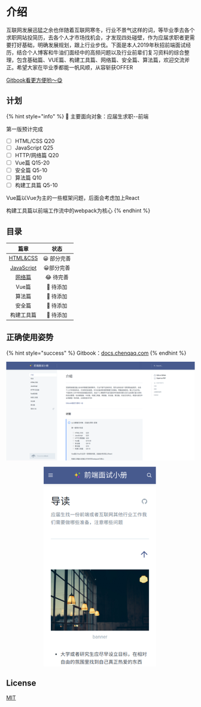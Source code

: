 # 介绍

互联网发展迅猛之余也伴随着互联网寒冬，行业不景气这样的词，等毕业季去各个求职网站投简历，去各个人才市场找机会，才发现四处碰壁，作为应届求职者更需要打好基础，明确发展规划，跟上行业步伐。下面是本人2019年秋招前端面试经历，结合个人博客和牛油们面经中的高频问题以及行业前辈们复习资料的综合整理，包含基础篇、VUE篇、构建工具篇、网络篇、安全篇、算法篇，欢迎交流斧正。希望大家在毕业季都能一帆风顺，从容斩获OFFER

[Gitbook看更方便哟～😋](https://docs.chenqaq.com/)

## 计划

{% hint style="info" %}
🤤 主要面向对象：应届生求职--前端

第一版预计完成

* [ ] HTML/CSS       Q20
* [ ] JavaScript        Q25
* [ ] HTTP/网络篇   Q20
* [ ] Vue篇                Q15-20     
* [ ] 安全篇               Q5-10
* [ ] 算法篇               Q10
* [ ] 构建工具篇       Q5-10

Vue篇以Vue为主的一些框架问题，后面会考虑加上React

构建工具篇以前端工作流中的webpack为核心
{% endhint %}

## 目录

| 篇章 | 状态 |
| :---: | :---: |
| [HTML&CSS](https://github.com/okaychen/FE-Interview-Questions/blob/master/interview/foundation/basis.md) | 😀 部分完善 |
| [JavaScript](https://github.com/okaychen/FE-Interview-Questions/blob/master/interview/foundation/JavaScript.md) | 😀部分完善 |
| [网络篇](https://github.com/okaychen/FE-Interview-Questions/blob/master/interview/advanced/network.md) | 😂 待完善 |
| Vue篇 | 🤔 待添加 |
| 算法篇 | 🤔 待添加 |
| 安全篇 | 🤔 待添加 |
| 构建工具篇 | 🤔 待添加 |

## 正确使用姿势

{% hint style="success" %}
Gitbook：[docs.chenqaq.com](https://docs.chenqaq.com/)
{% endhint %}

![](.gitbook/assets/image%20%2812%29.png)

<p align="center">

  <img src=".gitbook/assets/image%20%287%29.png" width="300" alt="" />
  <img src=".gitbook/assets/image%20%281%29" width="300" alt="" />

</p>



## License

[MIT](https://github.com/okaychen/FE-Interview-Questions/blob/master/LICENSE)

